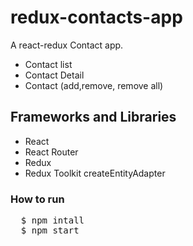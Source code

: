 
# redux-contacts-app

A react-redux Contact app.

- Contact list
- Contact Detail
- Contact (add,remove, remove all)

## Frameworks and Libraries

- React
- React Router
- Redux
- Redux Toolkit createEntityAdapter

### How to run

<pre>
  $ npm intall
  $ npm start
</pre>
